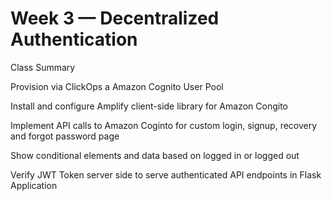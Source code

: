 # Week 3 — Decentralized Authentication

Class Summary

Provision via ClickOps a Amazon Cognito User Pool

Install and configure Amplify client-side library for Amazon Congito

Implement API calls to Amazon Coginto for custom login, signup, recovery and forgot password page

Show conditional elements and data based on logged in or logged out

Verify JWT Token server side to serve authenticated API endpoints in Flask Application
